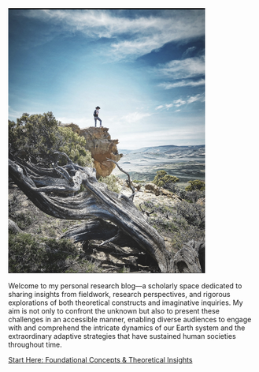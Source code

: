 <img src="./images/IMG_0081.jpeg" alt="Description of image" style="width: 400px; max-width: 100%; height: auto;">

Welcome to my personal research blog—a scholarly space dedicated to sharing insights from fieldwork, research perspectives, and rigorous explorations of both theoretical constructs and imaginative inquiries. My aim is not only to confront the unknown but also to present these challenges in an accessible manner, enabling diverse audiences to engage with and comprehend the intricate dynamics of our Earth system and the extraordinary adaptive strategies that have sustained human societies throughout time.

[Start Here: Foundational Concepts & Theoretical Insights](./blog-index.md)
